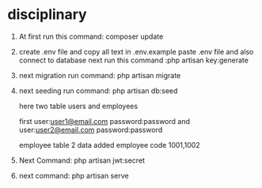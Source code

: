 # disciplinary
1. At first run this command:
   composer update

2. create .env file and copy all text in .env.example paste .env file and also connect to database next run this command
   :php artisan key:generate

3. next migration run command:
   php artisan migrate

4. next seeding run command:
   php artisan db:seed

   here two table users and employees

   first user:user1@email.com password:password and user:user2@email.com password:password 

   employee table 2 data added employee code 1001,1002
	
5. Next Command:
   php artisan jwt:secret

6. next command:
   php artisan serve